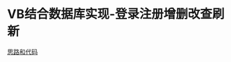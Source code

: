 # VB结合数据库实现-登录注册增删改查刷新
[思路和代码](https://blog.csdn.net/liu17234050/article/details/133253399?spm=1001.2014.3001.5501)
